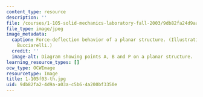 ```yaml
---
content_type: resource
description: ''
file: /courses/1-105-solid-mechanics-laboratory-fall-2003/9db82fa24d9aa03ac5b64a200bf3350e_1-105f03-th.jpg
file_type: image/jpeg
image_metadata:
  caption: Force-deflection behavior of a planar structure. (Illustration by Louis
    Bucciarelli.)
  credit: ''
  image-alt: Diagram showing points A, B and P on a planar structure.
learning_resource_types: []
ocw_type: OCWImage
resourcetype: Image
title: 1-105f03-th.jpg
uid: 9db82fa2-4d9a-a03a-c5b6-4a200bf3350e
---
```

